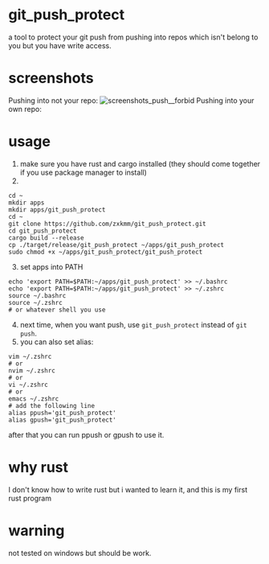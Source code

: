# git_push_protect
a tool to protect your git push from pushing into repos which isn't belong to you but you have write access.

# screenshots
Pushing into not your repo:
![screenshots_push__forbid](https://github.com/zxkmm/git_push_protect/blob/main/tools/img.png?raw=true)
Pushing into your own repo:


# usage
1. make sure you have rust and cargo installed (they should come together if you use package manager to install)
2.
```
cd ~
mkdir apps
mkdir apps/git_push_protect
cd ~ 
git clone https://github.com/zxkmm/git_push_protect.git
cd git_push_protect
cargo build --release
cp ./target/release/git_push_protect ~/apps/git_push_protect
sudo chmod +x ~/apps/git_push_protect/git_push_protect
```
3. set apps into PATH
```
echo 'export PATH=$PATH:~/apps/git_push_protect' >> ~/.bashrc
echo 'export PATH=$PATH:~/apps/git_push_protect' >> ~/.zshrc
source ~/.bashrc
source ~/.zshrc
# or whatever shell you use
```
4. next time, when you want push, use `git_push_protect` instead of `git push`.
5. you can also set alias:
```
vim ~/.zshrc
# or
nvim ~/.zshrc
# or
vi ~/.zshrc
# or
emacs ~/.zshrc
# add the following line
alias ppush='git_push_protect'
alias gpush='git_push_protect'
```
after that you can run ppush or gpush to use it.
# why rust
I don't know how to write rust but i wanted to learn it, and this is my first rust program

# warning
not tested on windows but should be work.
